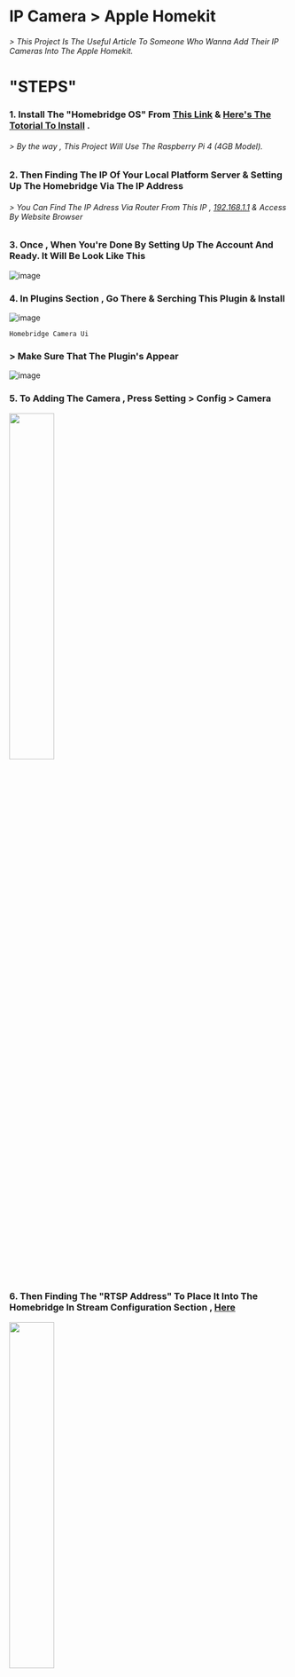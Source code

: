 # **IP Camera > Apple Homekit**
###### > This Project Is The Useful Article To Someone Who Wanna Add Their IP Cameras Into The Apple Homekit.

# **"STEPS"**
### 1. Install The "Homebridge OS" From [This Link](https://homebridge.io/) & [Here's The Totorial To Install](https://github.com/homebridge/homebridge/wiki) .
###### > By the way , This Project Will Use The Raspberry Pi 4 (4GB Model).
### 2. Then Finding The IP Of Your Local Platform Server & Setting Up The Homebridge Via The IP Address
###### > You Can Find The IP Adress Via Router From This IP , [192.168.1.1](192.168.1.1) & Access By Website Browser
### 3. Once , When You're Done By Setting Up The Account And Ready. It Will Be Look Like This
![image](https://user-images.githubusercontent.com/105172693/187121012-3ad031f5-cd92-4819-9820-a9e9eaa95822.png)
### 4. In Plugins Section , Go There & Serching This Plugin & Install
![image](https://user-images.githubusercontent.com/105172693/187124064-b74ed4e6-206b-4cff-8ffa-3784985b03d1.png)

```
Homebridge Camera Ui
```
### > Make Sure That The Plugin's Appear
![image](https://user-images.githubusercontent.com/105172693/187121612-f02d7b18-e1fb-4fd1-9f35-e69ccdac68d1.png)
### 5. To Adding The Camera , Press Setting > Config > Camera
<img src="https://user-images.githubusercontent.com/105172693/187121825-5175e6e5-8269-4a95-a740-7bc101b09325.png" width=40% height=40%>

### 6. Then Finding The "RTSP Address" To Place It Into The Homebridge In Stream Configuration Section , [Here](https://www.nellyssecurity.com/blog/articles/video-surveillance/how-to-find-your-cameras-rtsp-address#:~:text=If%20you're%20looking%20at,media%2Fvideo%5BSTREAM%20TYPE%5D)

<img src="https://user-images.githubusercontent.com/105172693/187122356-92608736-1ee9-43a1-8b3f-3fadb999a381.png" width=40% height=40%>


### - The Example Of The Camera Configuration
```
"cameras": [
                {
                    "name": "Primary DVR - Front",
                    "manufacturer": "imou",
                    "model": "Bullet 4MP",
                    "serialNumber": "0",
                    "motion": true,
                    "motionTimeout": 15,
                    "unbridge": true,
                    "hsv": false,
                    "prebuffering": false,
                    "prebufferLength": 8,
                    "videoConfig": {
                        "source": "-i rtsp://admin:admin@192.168.1.90/cam/realmonitor?channel=1&subtype=01",
                        "subSource": "-i rtsp://admin:admin@192.168.1.90/cam/realmonitor?channel=1&subtype=01",
                        "stillImageSource": "-i rtsp://admin:admin@192.168.1.90/cam/realmonitor?channel=1&subtype=01",
                        "rtspTransport": "tcp",
                        "maxWidth": 0,
                        "maxHeight": 0,
                        "maxFPS": 0,
                        "maxBitrate": 5000,
                        "forceMax": true,
                        "vcodec": "copy",
                        "acodec": "libfdk_aac",
                        "audio": true,
                        "debug": true
                    },
```  
### 7. To Adding To The Apple Homekit System Use Your Device To Scan The QR Code At The Home Page Of The Homebridge , Then Follow The Steps In Your Device
<img src="https://user-images.githubusercontent.com/105172693/187123586-cb313ed1-2b23-4c81-9ba2-a6ca81bfd4dc.jpg" width=25% height=25%>

### 8. Here's The Result

![Genki Arcade - 2022-08-29 044348](https://user-images.githubusercontent.com/105172693/187124684-faf8e1ed-ba03-4492-a106-82335288e9ec.jpg)
###### > Apple TV 4K As The Local Home Hub



